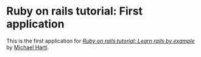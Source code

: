 # Ruby on rails tutorial: First application

This is the first application for 
[*Ruby on rails tutorial: Learn rails by example*](http://railstutorial.org/)
by [Michael Hartl](http://michaelhartl.com/).